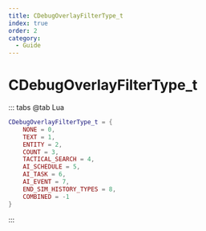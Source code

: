```yaml
---
title: CDebugOverlayFilterType_t
index: true
order: 2
category:
  - Guide
---
```


# CDebugOverlayFilterType_t
::: tabs
@tab Lua
```lua
CDebugOverlayFilterType_t = {
    NONE = 0,
    TEXT = 1,
    ENTITY = 2,
    COUNT = 3,
    TACTICAL_SEARCH = 4,
    AI_SCHEDULE = 5,
    AI_TASK = 6,
    AI_EVENT = 7,
    END_SIM_HISTORY_TYPES = 8,
    COMBINED = -1
}
```
:::